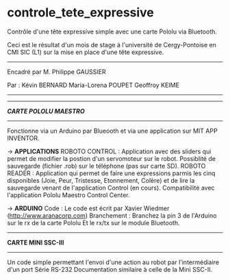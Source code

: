 # controle_tete_expressive

Contrôle d'une tête expressive simple avec une carte Pololu via Bluetooth.

Ceci est le résultat d'un mois de stage à l'université de Cergy-Pontoise en CMI SIC (L1) sur la mise en place d'une tête expressive.


------------------------------------------
Encadré par M. Philippe GAUSSIER         
 
Par :
Kévin BERNARD
Maria-Lorena POUPET 
Geoffroy KEIME

------------------------------------------

______________________________________________________
*********CARTE POLOLU MAESTRO*********
______________________________________________________
Fonctionne via un Arduino par Blueooth et via une application sur MIT APP INVENTOR.

  -> **APPLICATIONS**
       ROBOTO CONTROL : Application avec des sliders qui permet de modifier la postion d'un servomoteur sur le robot.
                        Possiblité de sauvegarde (fichier .rob) sur le téléphone (pas sur carte SD).
       ROBOTO READER : Application qui permet de faire une expressions parmis les cinq disponibles (Joie, Peur, Tristesse, Etonnement,               Colère) et de lire la sauvegarde venant de l'application Control (en cours).
        Compatibilité avec l'application Pololu Maestro Control Center.
        
  -> **ARDUINO**
        Code : Le code est écrit par Xavier Wiedmer (http://www.aranacorp.com)
        Branchement : Branchez la pin 3 de l'Arduino sur le rx de la carte Pololu 
                      Et le rx/tx sur le module Bluetooth.
  
_____________________________________________________
********CARTE MINI SSC-III********
_____________________________________________________

Un code simple permettant l'envoi d'une action au robot par l'intermédiaire d'un port Série RS-232
Documentation similaire à celle de la Mini SSC-II.





